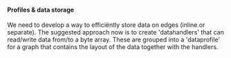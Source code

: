 #### Profiles & data storage

We need to develop a way to efficiëntly store data on edges (inline or separate). The suggested approach now is to create 'datahandlers' that can read/write data from/to a byte array. These are grouped into a 'dataprofile' for a graph that contains the layout of the data together with the handlers.

